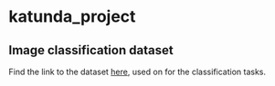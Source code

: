 # katunda_project

## Image classification dataset

Find the link to the dataset [here](https://drive.google.com/drive/folders/1FHkhw5L7qjj1ZZYOXte82Azom1NoG8J5?usp=sharing), used on for the classification tasks.